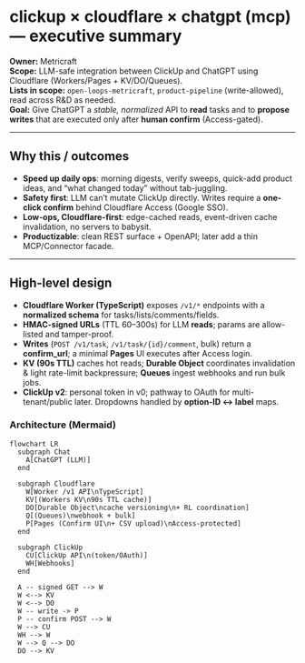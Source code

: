 # clickup × cloudflare × chatgpt (mcp) — executive summary

**Owner:** Metricraft  
**Scope:** LLM-safe integration between ClickUp and ChatGPT using Cloudflare (Workers/Pages + KV/DO/Queues).  
**Lists in scope:** `open-loops-metricraft`, `product-pipeline` (write-allowed), read across R&D as needed.  
**Goal:** Give ChatGPT a *stable, normalized* API to **read** tasks and to **propose writes** that are executed only after **human confirm** (Access-gated).

---

## Why this / outcomes

- **Speed up daily ops**: morning digests, verify sweeps, quick-add product ideas, and “what changed today” without tab-juggling.  
- **Safety first**: LLM can’t mutate ClickUp directly. Writes require a **one-click confirm** behind Cloudflare Access (Google SSO).  
- **Low-ops, Cloudflare-first**: edge-cached reads, event-driven cache invalidation, no servers to babysit.  
- **Productizable**: clean REST surface + OpenAPI; later add a thin MCP/Connector facade.

---

## High-level design

- **Cloudflare Worker (TypeScript)** exposes `/v1/*` endpoints with a **normalized schema** for tasks/lists/comments/fields.
- **HMAC-signed URLs** (TTL 60–300s) for LLM **reads**; params are allow-listed and tamper-proof.  
- **Writes** (`POST /v1/task`, `/v1/task/{id}/comment`, bulk) return a **confirm_url**; a minimal **Pages** UI executes after Access login.  
- **KV (90s TTL)** caches hot reads; **Durable Object** coordinates invalidation & light rate-limit backpressure; **Queues** ingest webhooks and run bulk jobs.  
- **ClickUp v2**: personal token in v0; pathway to OAuth for multi-tenant/public later. Dropdowns handled by **option-ID ↔ label** maps.

### Architecture (Mermaid)

```mermaid
flowchart LR
  subgraph Chat
    A[ChatGPT (LLM)]
  end

  subgraph Cloudflare
    W[Worker /v1 API\nTypeScript]
    KV[(Workers KV\n90s TTL cache)]
    DO[Durable Object\ncache versioning\n+ RL coordination]
    Q[(Queues)\nwebhook + bulk]
    P[Pages (Confirm UI\n+ CSV upload)\nAccess-protected]
  end

  subgraph ClickUp
    CU[ClickUp API\n(token/OAuth)]
    WH[Webhooks]
  end

  A -- signed GET --> W
  W <--> KV
  W <--> DO
  W -- write -> P
  P -- confirm POST --> W
  W --> CU
  WH --> W
  W --> Q --> DO
  DO --> KV

